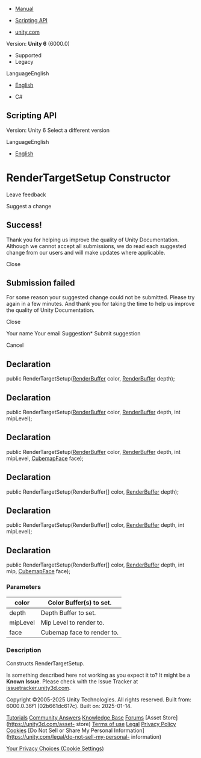 [ ]()

  * [Manual](../Manual/index.html)
  * [Scripting API](../ScriptReference/index.html)

  * [unity.com](https://unity.com/)

Version: **Unity 6** (6000.0)

  * Supported
  * Legacy

LanguageEnglish

  * [English]()

  * C#

[ ](https://docs.unity3d.com)

## Scripting API

Version: Unity 6 Select a different version

LanguageEnglish

  * [English]()

# RenderTargetSetup Constructor

Leave feedback

Suggest a change

## Success!

Thank you for helping us improve the quality of Unity Documentation. Although
we cannot accept all submissions, we do read each suggested change from our
users and will make updates where applicable.

Close

## Submission failed

For some reason your suggested change could not be submitted. Please <a>try
again</a> in a few minutes. And thank you for taking the time to help us
improve the quality of Unity Documentation.

Close

Your name Your email Suggestion* Submit suggestion

Cancel

[ ]()

## Declaration

public RenderTargetSetup([RenderBuffer](RenderBuffer.html) color,
[RenderBuffer](RenderBuffer.html) depth);

## Declaration

public RenderTargetSetup([RenderBuffer](RenderBuffer.html) color,
[RenderBuffer](RenderBuffer.html) depth, int mipLevel);

## Declaration

public RenderTargetSetup([RenderBuffer](RenderBuffer.html) color,
[RenderBuffer](RenderBuffer.html) depth, int mipLevel,
[CubemapFace](CubemapFace.html) face);

## Declaration

public RenderTargetSetup(RenderBuffer[] color,
[RenderBuffer](RenderBuffer.html) depth);

## Declaration

public RenderTargetSetup(RenderBuffer[] color,
[RenderBuffer](RenderBuffer.html) depth, int mipLevel);

## Declaration

public RenderTargetSetup(RenderBuffer[] color,
[RenderBuffer](RenderBuffer.html) depth, int mip,
[CubemapFace](CubemapFace.html) face);

### Parameters

color | Color Buffer(s) to set.  
---|---  
depth | Depth Buffer to set.  
mipLevel | Mip Level to render to.  
face | Cubemap face to render to.  
  
### Description

Constructs RenderTargetSetup.

Is something described here not working as you expect it to? It might be a
**Known Issue**. Please check with the Issue Tracker at
[issuetracker.unity3d.com](https://issuetracker.unity3d.com).

Copyright ©2005-2025 Unity Technologies. All rights reserved. Built from:
6000.0.36f1 (02b661dc617c). Built on: 2025-01-14.

[Tutorials](https://unity3d.com/learn) [Community
Answers](https://answers.unity3d.com) [Knowledge
Base](https://support.unity3d.com/hc/en-us)
[Forums](https://forum.unity3d.com) [Asset Store](https://unity3d.com/asset-
store) [Terms of use](https://docs.unity3d.com/Manual/TermsOfUse.html)
[Legal](https://unity.com/legal) [Privacy
Policy](https://unity.com/legal/privacy-policy)
[Cookies](https://unity.com/legal/cookie-policy) [Do Not Sell or Share My
Personal Information](https://unity.com/legal/do-not-sell-my-personal-
information)

[Your Privacy Choices (Cookie Settings)](javascript:void\(0\);)

